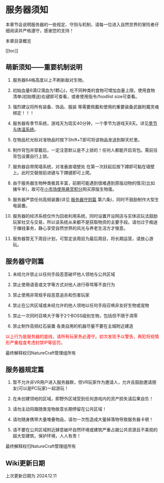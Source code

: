 
# 服务器须知

本章节会说明服务器的一些规定、守则与机制，请每一位进入自然世界的冒险者仔细阅读并严格遵守，感谢您的支持！

本章目录概览

[[toc]]

## 萌新须知——重要机制说明

1. 服务器64格高度以上不刷新敌对生物。

2. 初始血量6滴(2滴血为1颗心)，吃不同种类的食物可增加血量上限。使用食物清单(初始赠送)右键即可查看，或者使用指令/foodlist size可查看。

3. 强烈建议将所有装备、饰品、服装 等需要佩戴和使用的重要装备武器附魔灵魂绑定！！！

4. 服务器有季节系统，游戏天为现实40分钟，一个季节为游戏天8天。详见[季节与体温系统](/season.md)。

5. 在物品栏光标对准物品时按下Shift+T即可将该物品发送到聊天栏里。

6. 制作背包并穿戴后，一定注意默认是不上锁的！任何人都能开启背包。需前往背包设置自行上锁。

7. 服务器自带爬墙系统，对准垂直墙壁处 在第一次跃起后按下蹲即可黏在墙壁上。此时交替按前进键与下蹲键即可上爬。

8. 由于服务器生物种类极其丰富，前期可能遇到很难遇到原版动物的情况(比如猪牛羊)，故可在[小市场使用悬赏积分](/eco.md#悬赏积分系统——小市场)购买原版生物蛋。

9. 服务器严禁任何高频装置(详见 [服务器守则篇](/server#服务器守则篇) 第六条)，同时不鼓励制作大型生电装置。

10. 服务器的经济系统仅作为回收利用系统，同时设置开设网店与实体店玩法鼓励玩家社交与交易，所以该系统从来都不是获取物资的主要手段。请勿过于痴迷于赚钱事务，静心享受自然世界的风光与养老生活方才惬意。

11. 服务器暂无下周目计划，可暂定该周目为最后周目，将长期运营，请放心游玩。

## 服务器守则篇

1. 未经允许禁止以任何手段恶意破坏他人领地与公共区域

2. 禁止使用语音或文字等方式对他人进行辱骂等不良行为

3. 禁止使用非常规手段恶意追杀和伤害玩家

4. 禁止在公共区域或未经允许的他人领地以任何手段召唤非友好生物或宠物

5. 禁止一次同时召唤大于等于2个BOSS级别生物，包括但不限于凋零

6. 禁止制作高频红石装置 各类自用的机器尽量不要在主城附近建造



<font color='red'>以上行为是服务器的底线，请所有玩家务必遵守。初次发现予以警告，再犯将视情形严重程度考虑封禁IP等惩罚。</font>

最终解释权归NatureCraft管理组所有

## 服务器规定篇

1. 暂不允许非VR用户进入服务器群，但VR玩家作为邀请人，允许且鼓励邀请朋友(可以是PC玩家)一起游玩！

2. 在未创建领地的区域，即野外区域受到任何游戏内的资产损失请后果自负！

3. 请勿主动将跟随类宠物故意长期停留在公共区域！

4. 请勿随身携带大量堆叠物品，请勿一次性造成大量掉落物导致服务器卡顿！

5. 请不要在公共区域附近肆意破坏自然环境或建筑严重占据公共资源且不美观的超大型建筑，保护环境，人人有责！

最终解释权归NatureCraft管理组所有

## Wiki更新日期

上次更新日期为 2024.12.11



